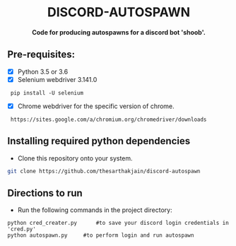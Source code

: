 <p align="center">
	<h1 align="center"> DISCORD-AUTOSPAWN </h1>
  <h4 align="center"> Code for producing autospawns for a discord bot 'shoob'. <h4>
</p>


## Pre-requisites:
- [X] Python 3.5 or 3.6
- [X] Selenium webdriver 3.141.0
```
 pip install -U selenium
 ```
- [X] Chrome webdriver for the specific version of chrome.
```
 https://sites.google.com/a/chromium.org/chromedriver/downloads
 ```
 
 
## Installing required python dependencies

- Clone this repository onto your system.
```bash
git clone https://github.com/thesarthakjain/discord-autospawn
```


## Directions to run

- Run the following commands in the project directory:
```
python cred_creater.py		#to save your discord login credentials in 'cred.py'
python autospawn.py		#to perform login and run autospawn
```
